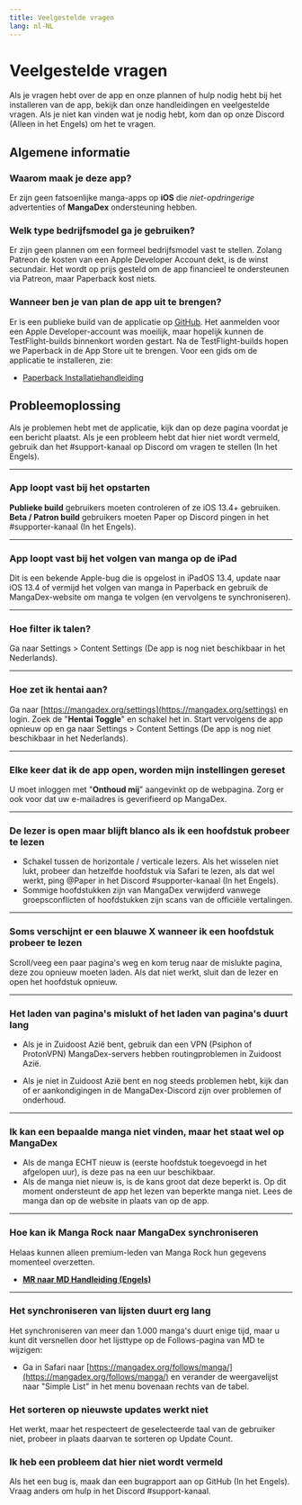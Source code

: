 ```yaml
---
title: Veelgestelde vragen
lang: nl-NL
---
```


# Veelgestelde vragen
Als je vragen hebt over de app en onze plannen of hulp nodig hebt bij het installeren van de app, bekijk dan onze handleidingen en veelgestelde vragen. Als je niet kan vinden wat je nodig hebt, kom dan op onze Discord (Alleen in het Engels) om het te vragen.

## Algemene informatie

### Waarom maak je deze app?
Er zijn geen fatsoenlijke manga-apps op **iOS** die _niet-opdringerige_ advertenties of **MangaDex** ondersteuning hebben.

### Welk type bedrijfsmodel ga je gebruiken?
Er zijn geen plannen om een formeel bedrijfsmodel vast te stellen. Zolang Patreon de kosten van een Apple Developer Account dekt, is de winst secundair. Het wordt op prijs gesteld om de app financieel te ondersteunen via Patreon, maar Paperback kost niets.

### Wanneer ben je van plan de app uit te brengen?
Er is een publieke build van de applicatie op [GitHub](https://github.com/FaizanDurrani/Paperback-Public/releases). Het aanmelden voor een Apple Developer-account was moeilijk, maar hopelijk kunnen de TestFlight-builds binnenkort worden gestart. Na de TestFlight-builds hopen we Paperback in de App Store uit te brengen. Voor een gids om de applicatie te installeren, zie: 

* [Paperback Installatiehandleiding](/nl/help/guides/getting-started)

## Probleemoplossing
Als je problemen hebt met de applicatie, kijk dan op deze pagina voordat je een bericht plaatst. Als je een probleem hebt dat hier niet wordt vermeld, gebruik dan het #support-kanaal op Discord om vragen te stellen (In het Engels).

--- 

### App loopt vast bij het opstarten
**Publieke build** gebruikers moeten controleren of ze iOS 13.4+ gebruiken. **Beta / Patron build** gebruikers moeten Paper op Discord pingen in het #supporter-kanaal (In het Engels).

---

### App loopt vast bij het volgen van manga op de iPad
Dit is een bekende Apple-bug die is opgelost in iPadOS 13.4, update naar iOS 13.4 of vermijd het volgen van manga in Paperback en gebruik de MangaDex-website om manga te volgen (en vervolgens te synchroniseren).

---

### Hoe filter ik talen?
Ga naar Settings > Content Settings (De app is nog niet beschikbaar in het Nederlands).

---

### Hoe zet ik hentai aan?
Ga naar [https://mangadex.org/settings](https://mangadex.org/settings) en login. Zoek de "**Hentai Toggle**" en schakel het in.
Start vervolgens de app opnieuw op en ga naar Settings > Content Settings (De app is nog niet beschikbaar in het Nederlands).

---

### Elke keer dat ik de app open, worden mijn instellingen gereset
U moet inloggen met "**Onthoud mij**" aangevinkt op de webpagina.
Zorg er ook voor dat uw e-mailadres is geverifieerd op MangaDex.

---

### De lezer is open maar blijft blanco als ik een hoofdstuk probeer te lezen
 * Schakel tussen de horizontale / verticale lezers. Als het wisselen niet lukt, probeer dan hetzelfde hoofdstuk via Safari te lezen, als dat wel werkt, ping @Paper in het Discord #supporter-kanaal (In het Engels).
 * Sommige hoofdstukken zijn van MangaDex verwijderd vanwege groepsconflicten of hoofdstukken zijn scans van de officiële vertalingen.

---

### Soms verschijnt er een blauwe X wanneer ik een hoofdstuk probeer te lezen
Scroll/veeg een paar pagina's weg en kom terug naar de mislukte pagina, deze zou opnieuw moeten laden. Als dat niet werkt, sluit dan de lezer en open het hoofdstuk opnieuw.

---

### Het laden van pagina's mislukt of het laden van pagina's duurt lang
 * Als je in Zuidoost Azië bent, gebruik dan een VPN (Psiphon of ProtonVPN) MangaDex-servers hebben routingproblemen in Zuidoost Azië.


 * Als je niet in Zuidoost Azië bent en nog steeds problemen hebt, kijk dan of er aankondigingen in de MangaDex-Discord zijn over problemen of onderhoud.

---

### Ik kan een bepaalde manga niet vinden, maar het staat wel op MangaDex
 * Als de manga ECHT nieuw is (eerste hoofdstuk toegevoegd in het afgelopen uur), is deze pas na een uur beschikbaar.
 * Als de manga niet nieuw is, is de kans groot dat deze beperkt is. Op dit moment ondersteunt de app het lezen van beperkte manga niet.
Lees de manga dan op de website in plaats van op de app.

---

### Hoe kan ik Manga Rock naar MangaDex synchroniseren
Helaas kunnen alleen premium-leden van Manga Rock hun gegevens momenteel overzetten.

* [**MR naar MD Handleiding (Engels)**](https://www.reddit.com/r/mangarockapp/comments/f89aie/tool_exporting_mr_favorites/)

---

### Het synchroniseren van lijsten duurt erg lang
Het synchroniseren van meer dan 1.000 manga's duurt enige tijd, maar u kunt dit versnellen door het lijsttype op de Follows-pagina van MD te wijzigen:
  * Ga in Safari naar [https://mangadex.org/follows/manga/](https://mangadex.org/follows/manga/) en verander de weergavelijst naar "Simple List" in het menu bovenaan rechts van de tabel.

### Het sorteren op nieuwste updates werkt niet
Het werkt, maar het respecteert de geselecteerde taal van de gebruiker niet, probeer in plaats daarvan te sorteren op Update Count.

### Ik heb een probleem dat hier niet wordt vermeld
Als het een bug is, maak dan een bugrapport aan op GitHub (In het Engels). Vraag anders om hulp in het Discord #support-kanaal.